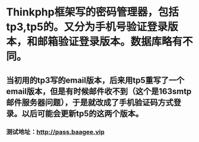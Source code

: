 # Thinkphp框架写的密码管理器，包括tp3,tp5的。又分为手机号验证登录版本，和邮箱验证登录版本。数据库略有不同。

## 当初用的tp3写的email版本，后来用tp5重写了一个email版本，但是有时候邮件收不到（这个是163smtp邮件服务器问题），于是就改成了手机验证码方式登录。以后可能会更新tp5的这两个版本。

### 测试地址：http://pass.baagee.vip
